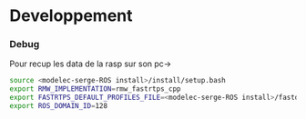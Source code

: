 ﻿# Developpement


### Debug
Pour recup les data de la rasp sur son pc->
```bash
source <modelec-serge-ROS install>/install/setup.bash
export RMW_IMPLEMENTATION=rmw_fastrtps_cpp
export FASTRTPS_DEFAULT_PROFILES_FILE=<modelec-serge-ROS install>/fastdds_test.xml
export ROS_DOMAIN_ID=128
```
